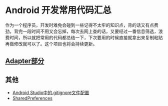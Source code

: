 # Android 开发常用代码汇总

作为一个程序员，开发时难免会碰到一些记得不太牢的知识点，背的话又有点费劲，背完一段时间不用又会忘掉，每次去网上查的话，又要经过一番信息筛选，浪费时间，所以就把常用的代码都总结一下，下次要用的时候直接就拿出来复制粘贴再做修改就可以了。这个项目也将会持续更新。

## [Adapter部分](https://github.com/xiaoniu/Android-Common-Code/blob/master/introduction/Adapter.md)

## 其他

* [Android Studio中的.gitignore文件配置](https://github.com/xiaoniu/Android-Common-Code/blob/master/code/gitignore-code.md)
* [SharedPreferences](https://github.com/xiaoniu/Android-Common-Code/blob/master/code/sharedpreferences-code.md)
